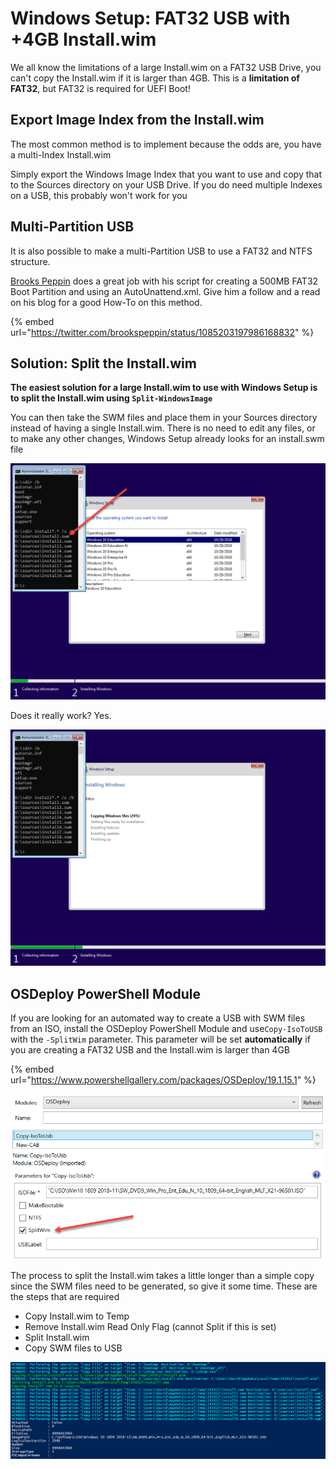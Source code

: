 # Windows Setup: FAT32 USB with +4GB Install.wim

We all know the limitations of a large Install.wim on a FAT32 USB Drive, you can't copy the Install.wim if it is larger than 4GB.  This is a **limitation of FAT32**, but FAT32 is required for UEFI Boot!

## Export Image Index from the Install.wim

The most common method is to implement because the odds are, you have a multi-Index Install.wim

Simply export the Windows Image Index that you want to use and copy that to the Sources directory on your USB Drive.  If you do need multiple Indexes on a USB, this probably won't work for you

## Multi-Partition USB

It is also possible to make a multi-Partition USB to use a FAT32 and NTFS structure.

[Brooks Peppin](https://twitter.com/brookspeppin) does a great job with his script for creating a 500MB FAT32 Boot Partition and using an AutoUnattend.xml.  Give him a follow and a read on his blog for a good How-To on this method.

{% embed url="https://twitter.com/brookspeppin/status/1085203197986168832" %}

## Solution: Split the Install.wim

**The easiest solution for a large Install.wim to use with Windows Setup is to split the Install.wim using `Split-WindowsImage`**

You can then take the SWM files and place them in your Sources directory instead of having a single Install.wim.  There is no need to edit any files, or to make any other changes, Windows Setup already looks for an install.swm file

![](../../.gitbook/assets/2019-01-15_14-19-50.png)

Does it really work?  Yes.

![](../../.gitbook/assets/2019-01-15_14-20-55.png)

## OSDeploy PowerShell Module

If you are looking for an automated way to create a USB with SWM files from an ISO, install the OSDeploy PowerShell Module and use`Copy-IsoToUSB` with the `-SplitWim` parameter.  This parameter will be set **automatically** if you are creating a FAT32 USB and the Install.wim is larger than 4GB

{% embed url="https://www.powershellgallery.com/packages/OSDeploy/19.1.15.1" %}

![](../../.gitbook/assets/2019-01-15_14-23-54.png)



The process to split the Install.wim takes a little longer than a simple copy since the SWM files need to be generated, so give it some time.  These are the steps that are required

* Copy Install.wim to Temp
* Remove Install.wim Read Only Flag \(cannot Split if this is set\)
* Split Install.wim
* Copy SWM files to USB

![](../../.gitbook/assets/2019-01-15_14-21-59.png)



